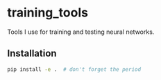 # training_tools

Tools I use for training and testing neural networks.

## Installation

```bash
pip install -e .  # don't forget the period
```

